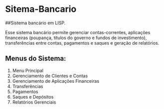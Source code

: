 # Sitema-Bancario
##Sistema bancário em LISP.

Esse sistema bancário permite gerenciar contas-correntes, aplicações financeiras (poupança, títulos do governo e fundos de investimento), transferências entre contas, pagamentos e saques e geração de relatórios.

## Menus do Sistema:
1. Menu Principal
2. Gerenciamento de Clientes e Contas
3. Gerenciamento de Aplicações Financeiras
4. Transferências
5. Pagamentos
6. Saques e Depósitos
7. Relatórios Gerenciais
